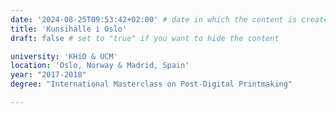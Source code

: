 ```yaml
---
date: '2024-08-25T09:53:42+02:00' # date in which the content is created - defaults to "today"
title: 'Kunsihalle i Oslo'
draft: false # set to "true" if you want to hide the content 

university: 'KHiO & UCM'
location: 'Oslo, Norway & Madrid, Spain'
year: "2017-2018"
degree: "International Masterclass on Post-Digital Printmaking"

---
```

